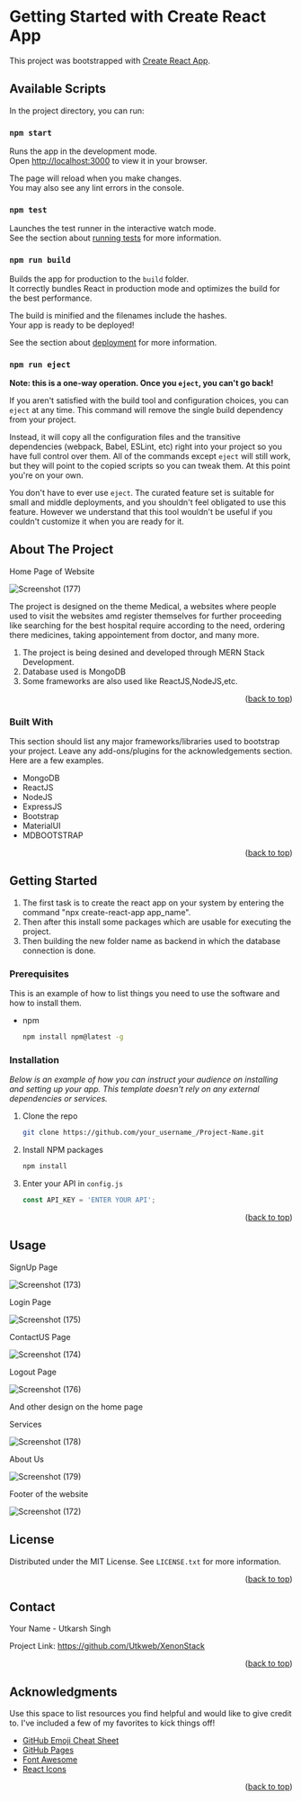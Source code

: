 # Getting Started with Create React App

This project was bootstrapped with [Create React App](https://github.com/facebook/create-react-app).

## Available Scripts

In the project directory, you can run:

### `npm start`

Runs the app in the development mode.\
Open [http://localhost:3000](http://localhost:3000) to view it in your browser.

The page will reload when you make changes.\
You may also see any lint errors in the console.

### `npm test`

Launches the test runner in the interactive watch mode.\
See the section about [running tests](https://facebook.github.io/create-react-app/docs/running-tests) for more information.

### `npm run build`

Builds the app for production to the `build` folder.\
It correctly bundles React in production mode and optimizes the build for the best performance.

The build is minified and the filenames include the hashes.\
Your app is ready to be deployed!

See the section about [deployment](https://facebook.github.io/create-react-app/docs/deployment) for more information.

### `npm run eject`

**Note: this is a one-way operation. Once you `eject`, you can't go back!**

If you aren't satisfied with the build tool and configuration choices, you can `eject` at any time. This command will remove the single build dependency from your project.

Instead, it will copy all the configuration files and the transitive dependencies (webpack, Babel, ESLint, etc) right into your project so you have full control over them. All of the commands except `eject` will still work, but they will point to the copied scripts so you can tweak them. At this point you're on your own.

You don't have to ever use `eject`. The curated feature set is suitable for small and middle deployments, and you shouldn't feel obligated to use this feature. However we understand that this tool wouldn't be useful if you couldn't customize it when you are ready for it.

## About The Project

Home Page of Website

![Screenshot (177)](https://user-images.githubusercontent.com/69459568/200966661-9053b106-25b1-4885-9ba9-8ffe7f4d885f.png)




The project is designed on the theme Medical, a websites where people used to visit the websites amd register themselves for further proceeding like searching for the best hospital require according to the need, ordering there medicines, taking appointement from doctor, and many more.
1. The project is being desined and developed through MERN Stack Development.
2. Database used is MongoDB
3. Some frameworks are also used like ReactJS,NodeJS,etc.



<p align="right">(<a href="#readme-top">back to top</a>)</p>



### Built With

This section should list any major frameworks/libraries used to bootstrap your project. Leave any add-ons/plugins for the acknowledgements section. Here are a few examples.

* MongoDB
* ReactJS
* NodeJS
* ExpressJS
* Bootstrap
* MaterialUI
* MDBOOTSTRAP

<p align="right">(<a href="#readme-top">back to top</a>)</p>



<!-- GETTING STARTED -->
## Getting Started

1. The first task is to create the react app on your system by entering the command "npx create-react-app app_name".
2. Then after this install some packages which are usable for executing the project.
3. Then building the new folder name as backend in which the database connection is done.

### Prerequisites

This is an example of how to list things you need to use the software and how to install them.
* npm
  ```sh
  npm install npm@latest -g
  ```

### Installation

_Below is an example of how you can instruct your audience on installing and setting up your app. This template doesn't rely on any external dependencies or services._


1. Clone the repo
   ```sh
   git clone https://github.com/your_username_/Project-Name.git
   ```
2. Install NPM packages
   ```sh
   npm install
   ```
3. Enter your API in `config.js`
   ```js
   const API_KEY = 'ENTER YOUR API';
   ```

<p align="right">(<a href="#readme-top">back to top</a>)</p>



<!-- USAGE EXAMPLES -->
## Usage
SignUp Page 

![Screenshot (173)](https://user-images.githubusercontent.com/69459568/200960783-6f749fc5-148f-47c5-a4e6-deccb2f21ee0.png)

Login Page

![Screenshot (175)](https://user-images.githubusercontent.com/69459568/200960813-4a0c6560-3e32-4ba5-99a3-9437d8dc7e48.png)

ContactUS Page

![Screenshot (174)](https://user-images.githubusercontent.com/69459568/200960826-8758be69-376d-43b9-b5b8-629e01e2481b.png)

Logout Page

![Screenshot (176)](https://user-images.githubusercontent.com/69459568/200966481-6e5eef53-c7b8-4435-90db-3ccfa3d10bb6.png)


And other design on the home page 

Services

![Screenshot (178)](https://user-images.githubusercontent.com/69459568/200966525-9ab68452-3695-4437-994a-86204d05d9c8.png)

About Us

![Screenshot (179)](https://user-images.githubusercontent.com/69459568/200961406-3eb69187-5dce-4009-8b39-b15378660202.png)

Footer of the website

![Screenshot (172)](https://user-images.githubusercontent.com/69459568/200966574-e11d23e0-65f8-4a7d-8bad-acb319587e42.png)





<!-- LICENSE -->
## License

Distributed under the MIT License. See `LICENSE.txt` for more information.

<p align="right">(<a href="#readme-top">back to top</a>)</p>



<!-- CONTACT -->
## Contact

Your Name - Utkarsh Singh

Project Link: https://github.com/Utkweb/XenonStack

<p align="right">(<a href="#readme-top">back to top</a>)</p>



<!-- ACKNOWLEDGMENTS -->
## Acknowledgments

Use this space to list resources you find helpful and would like to give credit to. I've included a few of my favorites to kick things off!
* [GitHub Emoji Cheat Sheet](https://www.webpagefx.com/tools/emoji-cheat-sheet)
* [GitHub Pages](https://pages.github.com)
* [Font Awesome](https://fontawesome.com)
* [React Icons](https://react-icons.github.io/react-icons/search)

<p align="right">(<a href="#readme-top">back to top</a>)</p>


